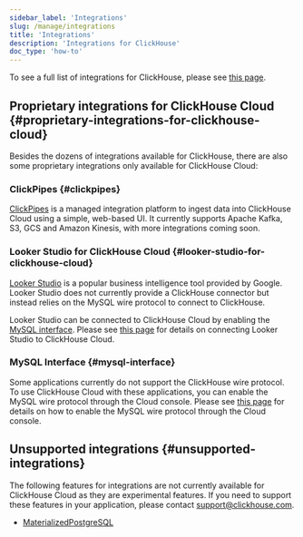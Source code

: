 ```yaml
---
sidebar_label: 'Integrations'
slug: /manage/integrations
title: 'Integrations'
description: 'Integrations for ClickHouse'
doc_type: 'how-to'
---
```


To see a full list of integrations for ClickHouse, please see [this page](/integrations).

## Proprietary integrations for ClickHouse Cloud {#proprietary-integrations-for-clickhouse-cloud}

Besides the dozens of integrations available for ClickHouse, there are also some proprietary integrations only available for ClickHouse Cloud:

### ClickPipes {#clickpipes}

[ClickPipes](/integrations/clickpipes) is a managed integration platform to ingest data into ClickHouse Cloud using a simple, web-based UI. It currently supports Apache Kafka, S3, GCS and Amazon Kinesis, with more integrations coming soon.

### Looker Studio for ClickHouse Cloud {#looker-studio-for-clickhouse-cloud}

[Looker Studio](https://lookerstudio.google.com/) is a popular business intelligence tool provided by Google. Looker Studio does not currently provide a ClickHouse connector but instead relies on the MySQL wire protocol to connect to ClickHouse.

Looker Studio can be connected to ClickHouse Cloud by enabling the [MySQL interface](/interfaces/mysql). Please see [this page](/interfaces/mysql#enabling-the-mysql-interface-on-clickhouse-cloud) for details on connecting Looker Studio to ClickHouse Cloud.

### MySQL Interface {#mysql-interface}

Some applications currently do not support the ClickHouse wire protocol. To use ClickHouse Cloud with these applications, you can enable the MySQL wire protocol through the Cloud console. Please see [this page](/interfaces/mysql#enabling-the-mysql-interface-on-clickhouse-cloud) for details on how to enable the MySQL wire protocol through the Cloud console.

## Unsupported integrations {#unsupported-integrations}

The following features for integrations are not currently available for ClickHouse Cloud as they are experimental features. If you need to support these features in your application, please contact support@clickhouse.com.

- [MaterializedPostgreSQL](/engines/table-engines/integrations/materialized-postgresql)
